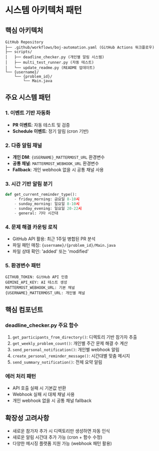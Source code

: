 # 시스템 아키텍처 패턴

## 핵심 아키텍처

```
GitHub Repository
├── .github/workflows/boj-automation.yaml (GitHub Actions 워크플로우)
├── scripts/
│   ├── deadline_checker.py (개인별 알림 시스템)
│   ├── multi_test_runner.py (자동 테스트)
│   └── update_readme.py (README 업데이트)
└── {username}/
    └── {problem_id}/
        └── Main.java
```

## 주요 시스템 패턴

### 1. 이벤트 기반 자동화

- **PR 이벤트**: 자동 테스트 및 검증
- **Schedule 이벤트**: 정기 알림 (cron 기반)

### 2. 다중 알림 채널

- **개인 DM**: `{USERNAME}_MATTERMOST_URL` 환경변수
- **공통 채널**: `MATTERMOST_WEBHOOK_URL` 환경변수
- **Fallback**: 개인 webhook 없을 시 공통 채널 사용

### 3. 시간 기반 알림 분기

```python
def get_current_reminder_type():
    - friday_morning: 금요일 8-10시
    - sunday_morning: 일요일 8-10시
    - sunday_evening: 일요일 20-22시
    - general: 기타 시간대
```

### 4. 문제 해결 카운팅 로직

- GitHub API 활용: 최근 1주일 병합된 PR 분석
- 파일 패턴 매칭: `{username}/{problem_id}/Main.java`
- 파일 상태 확인: 'added' 또는 'modified'

### 5. 환경변수 패턴

```
GITHUB_TOKEN: GitHub API 인증
GEMINI_API_KEY: AI 테스트 생성
MATTERMOST_WEBHOOK_URL: 기본 채널
{USERNAME}_MATTERMOST_URL: 개인별 채널
```

## 핵심 컴포넌트

### deadline_checker.py 주요 함수

1. `get_participants_from_directory()`: 디렉토리 기반 참가자 추출
2. `get_weekly_problem_count()`: 개인별 주간 문제 해결 수 계산
3. `send_personal_notification()`: 개인별 webhook 알림
4. `create_personal_reminder_message()`: 시간대별 맞춤 메시지
5. `send_summary_notification()`: 전체 요약 알림

### 에러 처리 패턴

- API 호출 실패 시 기본값 반환
- Webhook 실패 시 대체 채널 사용
- 개인 webhook 없을 시 공통 채널 fallback

## 확장성 고려사항

- 새로운 참가자 추가 시 디렉토리만 생성하면 자동 인식
- 새로운 알림 시간대 추가 가능 (cron + 함수 수정)
- 다양한 메시징 플랫폼 지원 가능 (webhook 패턴 활용)
